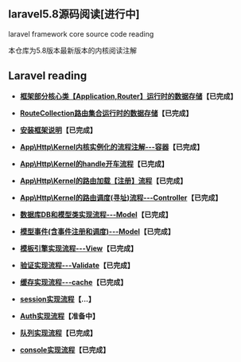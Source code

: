 
## laravel5.8源码阅读[进行中] 
laravel framework core source code reading  

本仓库为5.8版本最新版本的内核阅读注解

## Laravel reading
- **[框架部分核心类【Application,Router】运行时的数据存储](document/app.md)【已完成】**
- **[RouteCollection路由集合运行时的数据存储](document/routeCollection.md)【已完成】**


- **[安装框架说明](document/crud.md)【已完成】**
- **[App\Http\Kernel内核实例化的流程注解---容器](document/web.md)【已完成】**
- **[App\Http\Kernel的handle开车流程](document/handle.md)【已完成】**
- **[App\Http\Kernel的路由加载【注册】流程](document/route.md)【已完成】**
- **[App\Http\Kernel的路由调度(寻址)流程---Controller](document/dispatch.md)【已完成】**
- **[数据库DB和模型类实现流程---Model](document/db.md)【已完成】**
- **[模型事件(含事件注册和调度)---Model](document/modelEvent.md)【已完成】**
- **[模板引擎实现流程---View](document/view.md)【已完成】**
- **[验证实现流程---Validate](document/validate.md)【已完成】**
- **[缓存实现流程---cache](document/cache.md)【已完成】**
- **[session实现流程](document/session.md)【...】**
- **[Auth实现流程](document/db.md)【准备中】**
- **[队列实现流程](document/queue.md)【已完成】**
- **[console实现流程](document/console.md)【已完成】**




